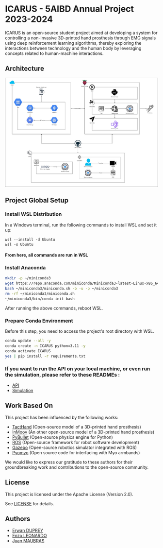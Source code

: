 # ICARUS - 5AIBD Annual Project 2023-2024

ICARUS is an open-source student project aimed at developing a system for controlling a non-invasive 3D-printed hand prosthesis through EMG signals using deep reinforcement learning algorithms, thereby exploring the interactions between technology and the human body by leveraging concepts related to human-machine interactions.

## Architecture

![Architecture](/docs/architecture.jpg)

## Project Global Setup

### Install WSL Distribution

In a Windows terminal, run the following commands to install WSL and set it up:

```pwsh
wsl --install -d Ubuntu
wsl -s Ubuntu
```

#### From here, all commands are run in WSL

### Install Anaconda

```bash
mkdir -p ~/miniconda3
wget https://repo.anaconda.com/miniconda/Miniconda3-latest-Linux-x86_64.sh -O ~/miniconda3/miniconda.sh
bash ~/miniconda3/miniconda.sh -b -u -p ~/miniconda3
rm -rf ~/miniconda3/miniconda.sh
~/miniconda3/bin/conda init bash
```

After running the above commands, reboot WSL.

### Prepare Conda Environment

Before this step, you need to access the project's root directory with WSL.

```bash
conda update --all -y
conda create -n ICARUS python=3.11 -y
conda activate ICARUS
yes | pip install -r requirements.txt
```

### If you want to run the API on your local machine, or even run the simulation, please refer to these READMEs :

- [API](/cloud/README.md)
- [Simulation](/local/README.md)

## Work Based On

This project has been influenced by the following works:

- [TactHand](https://github.com/pslade2/TactHand) (Open-source model of a 3D-printed hand prosthesis)
- [InMoov](https://inmoov.fr/hand-i2/) (An other open-source model of a 3D-printed hand prosthesis)
- [PyBullet](https://github.com/bulletphysics/bullet3) (Open-source physics engine for Python)
- [ROS](https://www.ros.org/) (Open-source framework for robot software development)
- [Gazebo](https://gazebosim.org/home) (Open-source robotics simulator integrated with ROS)
- [Pyomyo](https://github.com/PerlinWarp/pyomyo) (Open source code for interfacing with Myo armbands)

We would like to express our gratitude to these authors for their groundbreaking work and contributions to the open-source community.

## License

This project is licensed under the Apache License (Version 2.0).

See [LICENSE](LICENSE) for details.

## Authors

- [Erwan DUPREY](https://github.com/ErwanDuprey)
- [Enzo LEONARDO](https://github.com/Leonardeaux)
- [Juan MAUBRAS](https://github.com/Elesdes)
